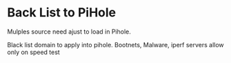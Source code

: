 # Back List to PiHole
Mulples source need ajust to load in Pihole.

Black list domain to apply into pihole. Bootnets, Malware, iperf servers allow only on speed test
